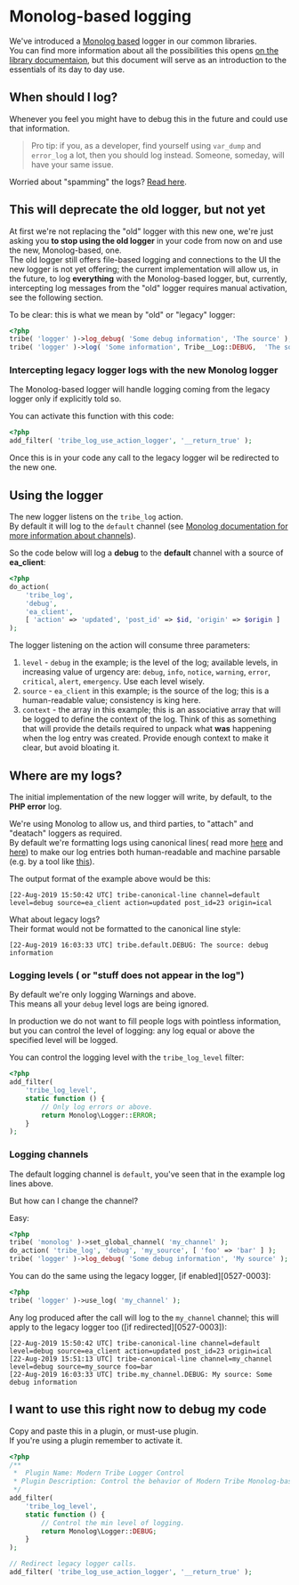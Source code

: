 # Monolog-based logging

We've introduced a [Monolog based](https://github.com/Seldaek/monolog) logger in our common libraries.  
You can find more information about all the possibilities this opens [on the library documentaion](https://seldaek.github.io/monolog/), but this document will serve as an introduction to the essentials of its day to day use.

## When should I log?

Whenever you feel you might have to debug this in the future and could use that information.  

> Pro tip: if you, as a developer, find yourself using `var_dump` and `error_log` a lot, then you should log instead. Someone, someday, will have your same issue.

Worried about "spamming" the logs? [Read here](#logging-levels--or-stuff-does-not-appear-in-the-log).

## This will deprecate the old logger, but not yet

At first we're not replacing the "old" logger with this new one, we're just asking you **to stop using the old logger** in your code from now on and use the new, Monolog-based, one.  
The old logger still offers file-based logging and connections to the UI the new logger is not yet offering; the current implementation will allow us, in the future, to log **everything** with the Monolog-based logger, but, currently, intercepting log messages from the "old" logger requires manual activation, see the following section. 

To be clear: this is what we mean by "old" or "legacy" logger:

```php
<?php
tribe( 'logger' )->log_debug( 'Some debug information', 'The source' );
tribe( 'logger' )->log( 'Some information', Tribe__Log::DEBUG,  'The source' );
```

### Intercepting legacy logger logs with the new Monolog logger

The Monolog-based logger will handle logging coming from the legacy logger only if explicitly told so.  
 
 You can activate this function with this code:
 
 ```php
<?php
add_filter( 'tribe_log_use_action_logger', '__return_true' );
 ```

Once this is in your code any call to the legacy logger wil be redirected to the new one.

## Using the logger

The new logger listens on the `tribe_log` action.  
By default it will log to the `default` channel (see [Monolog documentation for more information about channels](https://seldaek.github.io/monolog/doc/01-usage.html#leveraging-channels)).  

So the code below will log a **debug** to the **default** channel with a source of **ea_client**:

```php
<?php
do_action( 
    'tribe_log', 
    'debug', 
    'ea_client', 
    [ 'action' => 'updated', 'post_id' => $id, 'origin' => $origin ]
);
```

The logger listening on the action will consume three parameters:

1. `level` - `debug` in the example; is the level of the log; available levels, in increasing value of urgency are: `debug`, `info`, `notice`, `warning`, `error`, `critical`, `alert`, `emergency`. Use each level wisely.
2. `source` - `ea_client` in this example; is the source of the log; this is a human-readable value; consistency is king here.
3. `context` - the array in this example; this is an associative array that will be logged to define the context of the log. Think of this as something that will provide the details required to unpack what **was** happening when the log entry was created. Provide enough context to make it clear, but avoid bloating it.

## Where are my logs?

The initial implementation of the new logger will write, by default, to the **PHP error** log.  

We're using Monolog to allow us, and third parties, to "attach" and "deatach" loggers as required.  
By default we're formatting logs using canonical lines( read more [here](https://brandur.org/logfmt) and [here](https://blog.codeship.com/logfmt-a-log-format-thats-easy-to-read-and-write/)) to make our log entries both human-readable and machine parsable (e.g. by a tool like [this](https://www.npmjs.com/package/logfmt)).  

The output format of the example above would be this:

```
[22-Aug-2019 15:50:42 UTC] tribe-canonical-line channel=default level=debug source=ea_client action=updated post_id=23 origin=ical
```

What about legacy logs?  
Their format would not be formatted to the canonical line style:

```
[22-Aug-2019 16:03:33 UTC] tribe.default.DEBUG: The source: debug information 
```

### Logging levels ( or "stuff does not appear in the log")

By default we're only logging Warnings and above.  
This means all your `debug` level logs are  being ignored.  

In production we do not want to fill people logs with pointless information, but you can control the level of logging: any log equal or above the specified level will be logged.

You can control the logging level with the `tribe_log_level` filter:

```php
<?php
add_filter( 
    'tribe_log_level',
	static function () {
        // Only log errors or above. 
		return Monolog\Logger::ERROR;
	}
);
```

### Logging channels

The default logging channel is `default`, you've seen that in the example log lines above.  

But how can I change the channel?

Easy:

```php
<?php
tribe( 'monolog' )->set_global_channel( 'my_channel' );
do_action( 'tribe_log', 'debug', 'my_source', [ 'foo' => 'bar' ] );
tribe( 'logger' )->log_debug( 'Some debug information', 'My source' );
```

You can do the same using the legacy logger, [if enabled][0527-0003]:

```php
<?php
tribe( 'logger' )->use_log( 'my_channel' );
```

Any log produced after the call will log to the `my_channel` channel; this will apply to the legacy logger too ([if redirected][0527-0003]):

```
[22-Aug-2019 15:50:42 UTC] tribe-canonical-line channel=default level=debug source=ea_client action=updated post_id=23 origin=ical
[22-Aug-2019 15:51:13 UTC] tribe-canonical-line channel=my_channel level=debug source=my_source foo=bar
[22-Aug-2019 16:03:33 UTC] tribe.my_channel.DEBUG: My source: Some debug information 
```

## I want to use this right now to debug my code

Copy and paste this in a plugin, or must-use plugin.  
If you're using a plugin remember to activate it.

```php
<?php
/**
 *  Plugin Name: Modern Tribe Logger Control
 * Plugin Description: Control the behavior of Modern Tribe Monolog-based logger.
 */
add_filter( 
    'tribe_log_level',
	static function () {
        // Control the min level of logging.
		return Monolog\Logger::DEBUG;
	}
);

// Redirect legacy logger calls.
add_filter( 'tribe_log_use_action_logger', '__return_true' );
``` 
